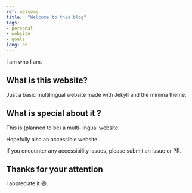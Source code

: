 ```yaml
---
ref: welcome
title:  "Welcome to this blog"
tags:
- personal
- website
- goals
lang: en
---
```


I am who I am.

## What is this website?

Just a basic multilingual website made with Jekyll and the minima theme.

## What is special about it ?

This is (planned to be) a multi-lingual website.

Hopefully also an accessible website.

If you encounter any accessibility issues, please submit an issue or PR.

## Thanks for your attention

I appreciate it :smiley:.
